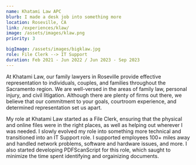 ```yaml
---
name: Khatami Law APC
blurb: I made a desk job into something more
location: Roseville, CA
link: /experiences/klaw/
image: /assets/images/klaw.png
priority: 3

bigImage: /assets/images/bigklaw.jpg
role: File Clerk --> IT Support
duration: Feb 2021 - Jun 2022 / Jun 2023 - Sep 2023
---
```


At Khatami Law, our family lawyers in Roseville provide effective representation to individuals, couples, and families throughout the Sacramento region. We are well-versed in the areas of family law, personal injury, and civil litigation. Although there are plenty of firms out there, we believe that our commitment to your goals, courtroom experience, and determined representation set us apart.

My role at Khatami Law started as a File Clerk, ensuring that the physical and online files were in the right places, as well as helping out wherever I was needed. I slowly evolved my role into something more technical and transitioned into an IT Support role. I supported employees 100+ miles away and handled network problems, software and hardware issues, and more. I also started developing PDFScanScript for this role, which saught to minimize the time spent identifying and orgainizing documents.